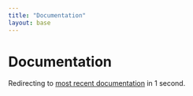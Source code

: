 ```yaml
---
title: "Documentation"
layout: base
---
```


<!--
Licensed to the Apache Software Foundation (ASF) under one
or more contributor license agreements.  See the NOTICE file
distributed with this work for additional information
regarding copyright ownership.  The ASF licenses this file
to you under the Apache License, Version 2.0 (the
"License"); you may not use this file except in compliance
with the License.  You may obtain a copy of the License at

  http://www.apache.org/licenses/LICENSE-2.0

Unless required by applicable law or agreed to in writing,
software distributed under the License is distributed on an
"AS IS" BASIS, WITHOUT WARRANTIES OR CONDITIONS OF ANY
KIND, either express or implied.  See the License for the
specific language governing permissions and limitations
under the License.
-->

<meta http-equiv="refresh" content="1; url=https://ci.apache.org/projects/flink/flink-docs-master/" />

<h1>Documentation</h1>

Redirecting to <a href="https://ci.apache.org/projects/flink/flink-docs-master/">most recent documentation</a> in 1 second.

